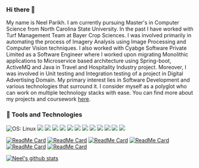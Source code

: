 ### Hi there 👋
My name is Neel Parikh. I am currently pursuing Master's in Computer Science from North Carolina State University. In the past I have worked with Turf Management Team at Bayer Crop Sciences. I was involved primarily in automating the process of Imagery Analysis using Image Processing and Computer Vision techniques. I also worked with Cyabge Software Private Limited as a Software Engineer where I worked upon migrating Monolithic applications to Microservice based architecture using Spring-boot, ActiveMQ and Java in Travel and Hospitality Industry project. Moreover, I was involved in Unit testing and Integration testing of a project in Digital Advertising Domain. My primary interest lies in Software Development and various technologies that surround it. I consider myself as a polyglot who can work on multiple technology stacks with ease. You can find more about my projects and coursework [here](https://www.linkedin.com/in/neelnparikh/).

### :wrench: Tools and Technologies
<img src = "https://img.shields.io/badge/OS-Linux-8bb13d?logo=Linux" alt = "OS: Linux"> <img src = "https://img.shields.io/badge/Editor-Intellij_Idea-8bb13d?logo=Intellij%20Idea">
<img src = "https://img.shields.io/badge/Editor-PyCharm-8bb13d?logo=PyCharm"> <img src = "https://img.shields.io/badge/Language-Java-8bb13d?logo=Java"> <img src = "https://img.shields.io/badge/Language-Python-8bb13d?logo=Python"> <img src = "https://img.shields.io/badge/Language-Javascript-8bb13d?logo=Javascript"> <img src = "https://img.shields.io/badge/Framework-Spring_Boot-8bb13d?logo=Spring"> <img src = "https://img.shields.io/badge/Framework-Keras-8bb13d?logo=Keras"> <img src = "https://img.shields.io/badge/Framework-OpenCV-8bb13d?logo=Python"> <img src = "https://img.shields.io/badge/Framework-Kafka-8bb13d?logo=Apache%20Kafka"> <img src = "https://img.shields.io/badge/Infrastructure-Terraform-8bb13d?logo=Terraform"> <img src = "https://img.shields.io/badge/Cloud-AWS-8bb13d?logo=Amazon%20aws"> <img src = "https://img.shields.io/badge/Database-MySQL-8bb13d?logo=MySQL">

[![ReadMe Card](https://github-readme-stats.vercel.app/api/pin/?username=ultraultimated&repo=StockInsight)](https://github.com/anuraghazra/github-readme-stats)
[![ReadMe Card](https://github-readme-stats.vercel.app/api/pin/?username=ultraultimated&repo=GITS)](https://github.com/anuraghazra/github-readme-stats)
[![ReadMe Card](https://github-readme-stats.vercel.app/api/pin/?username=ultraultimated&repo=Terraform)](https://github.com/anuraghazra/github-readme-stats)
[![ReadMe Card](https://github-readme-stats.vercel.app/api/pin/?username=ultraultimated&repo=expertiza)](https://github.com/anuraghazra/github-readme-stats)
[![ReadMe Card](https://github-readme-stats.vercel.app/api/pin/?username=ultraultimated&repo=savitar)](https://github.com/anuraghazra/github-readme-stats)
[![ReadMe Card](https://github-readme-stats.vercel.app/api/pin/?username=ultraultimated&repo=Twitter-stream-kafka-java)](https://github.com/anuraghazra/github-readme-stats)







  
<!--
**ultraultimated/ultraultimated** is a ✨ _special_ ✨ repository because its `README.md` (this file) appears on your GitHub profile.

Here are some ideas to get you started:

- 🔭 I’m currently working on ...
- 🌱 I’m currently learning ...
- 👯 I’m looking to collaborate on ...
- 🤔 I’m looking for help with ...
- 💬 Ask me about ...
- 📫 How to reach me: ...
- 😄 Pronouns: ...
- ⚡ Fun fact: ...
-->
[![Neel's github stats](https://github-readme-stats.vercel.app/api?username=ultraultimated&hide=contribs,stars)](https://github.com/anuraghazra/github-readme-stats)

